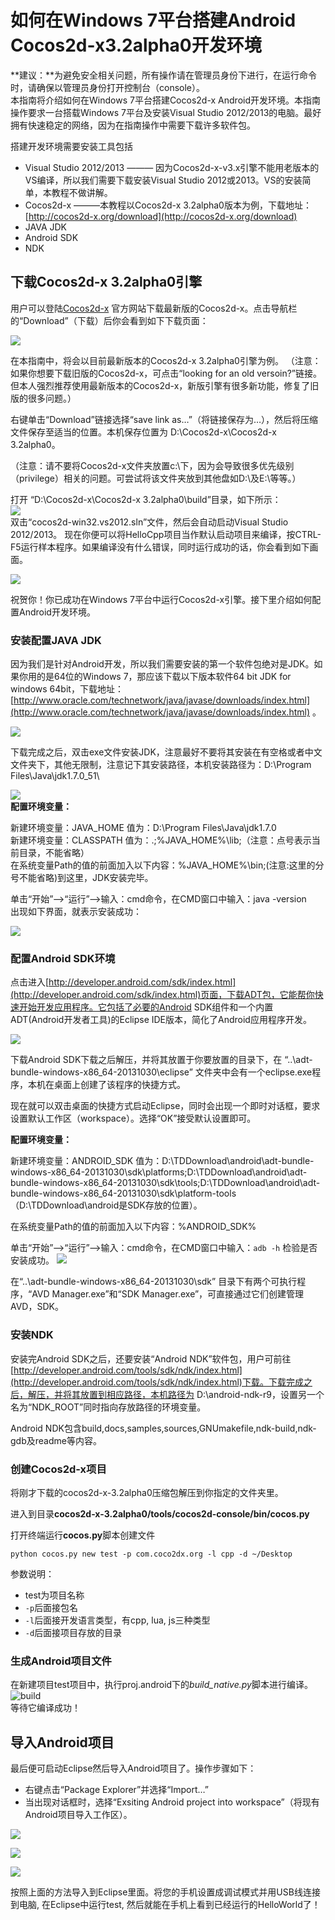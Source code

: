 # 如何在Windows 7平台搭建Android Cocos2d-x3.2alpha0开发环境


**建议：**为避免安全相关问题，所有操作请在管理员身份下进行，在运行命令时，请确保以管理员身份打开控制台（console）。      
本指南将介绍如何在Windows 7平台搭建Cocos2d-x Android开发环境。本指南操作要求一台搭载Windows 7平台及安装Visual Studio 2012/2013的电脑。最好拥有快速稳定的网络，因为在指南操作中需要下载许多软件包。


搭建开发环境需要安装工具包括

- Visual Studio 2012/2013 ——— 因为Cocos2d-x-v3.x引擎不能用老版本的VS编译，所以我们需要下载安装Visual Studio 2012或2013。VS的安装简单，本教程不做讲解。
- Cocos2d-x ———本教程以Cocos2d-x 3.2alpha0版本为例，下载地址：[http://cocos2d-x.org/download](http://cocos2d-x.org/download)
- JAVA JDK
- Android SDK
- NDK


## 下载Cocos2d-x 3.2alpha0引擎
     
用户可以登陆[Cocos2d-x](http://www.cocos2d-x.org/) 官方网站下载最新版的Cocos2d-x。点击导航栏的“Download”（下载）后你会看到如下下载页面：

![](./res/download.png)

在本指南中，将会以目前最新版本的Cocos2d-x 3.2alpha0引擎为例。
（注意：如果你想要下载旧版的Cocos2d-x，可点击“looking for an old versoin?”链接。但本人强烈推荐使用最新版本的Cocos2d-x，新版引擎有很多新功能，修复了旧版的很多问题。）

右键单击“Download”链接选择“save link as…”（将链接保存为…），然后将压缩文件保存至适当的位置。本机保存位置为 D:\Cocos2d-x\Cocos2d-x 3.2alpha0。    
  
（注意：请不要将Cocos2d-x文件夹放置c:\下，因为会导致很多优先级别（privilege）相关的问题。可尝试将该文件夹放到其他盘如D:\及E:\等等。）

打开 “D:\Cocos2d-x\Cocos2d-x 3.2alpha0\build”目录，如下所示：           
![](./res/cocos2dxdirectory.jpg)         
双击“cocos2d-win32.vs2012.sln”文件，然后会自动启动Visual Studio 2012/2013。
现在你便可以将HelloCpp项目当作默认启动项目来编译，按CTRL-F5运行样本程序。如果编译没有什么错误，同时运行成功的话，你会看到如下画面。

![](./res/hello.jpg)

祝贺你！你已成功在Windows 7平台中运行Cocos2d-x引擎。接下里介绍如何配置Android开发环境。


### 安装配置JAVA JDK
因为我们是针对Android开发，所以我们需要安装的第一个软件包绝对是JDK。如果你用的是64位的Windows 7，那应该下载以下版本软件64 bit JDK for windows 64bit，下载地址：[http://www.oracle.com/technetwork/java/javase/downloads/index.html](http://www.oracle.com/technetwork/java/javase/downloads/index.html) 。    

![](./res/jdk_download.jpg)


下载完成之后，双击exe文件安装JDK，注意最好不要将其安装在有空格或者中文文件夹下，其他无限制，注意记下其安装路径，本机安装路径为：D:\Program Files\Java\jdk1.7.0_51\

![](./res/jdk.jpg)           
**配置环境变量：**

新建环境变量：JAVA_HOME 值为：D:\Program Files\Java\jdk1.7.0     
新建环境变量：CLASSPATH  值为：.;%JAVA_HOME%\lib;（注意：点号表示当前目录，不能省略）    
在系统变量Path的值的前面加入以下内容：%JAVA_HOME%\bin;(注意:这里的分号不能省略)到这里，JDK安装完毕。     

单击“开始”—>“运行”—>输入：cmd命令，在CMD窗口中输入：java -version  
出现如下界面，就表示安装成功：

![](./res/cmd_java.jpg)

### 配置Android SDK环境

点击进入[http://developer.android.com/sdk/index.html](http://developer.android.com/sdk/index.html)页面，下载ADT包，它能帮你快速开始开发应用程序。它包括了必要的Android SDK组件和一个内置ADT(Android开发者工具)的Eclipse IDE版本，简化了Android应用程序开发。

![](./res/SDK.jpg)

下载Android SDK下载之后解压，并将其放置于你要放置的目录下，在 “..\adt-bundle-windows-x86_64-20131030\eclipse” 文件夹中会有一个eclipse.exe程序，本机在桌面上创建了该程序的快捷方式。

现在就可以双击桌面的快捷方式启动Eclipse，同时会出现一个即时对话框，要求设置默认工作区（workspace）。选择“OK”接受默认设置即可。

**配置环境变量：**

新建环境变量：ANDROID_SDK 值为：D:\TDDownload\android\adt-bundle-windows-x86_64-20131030\sdk\platforms\;D:\TDDownload\android\adt-bundle-windows-x86_64-20131030\sdk\tools\;D:\TDDownload\android\adt-bundle-windows-x86_64-20131030\sdk\platform-tools（D:\TDDownload\android是SDK存放的位置）。
       
在系统变量Path的值的前面加入以下内容：%ANDROID_SDK%    

单击“开始”—>“运行”—>输入：cmd命令，在CMD窗口中输入：`adb -h` 检验是否安装成功。
![](./res/adb.png)

在“..\adt-bundle-windows-x86_64-20131030\sdk” 目录下有两个可执行程序，“AVD Manager.exe”和“SDK Manager.exe”，可直接通过它们创建管理AVD，SDK。

### 安装NDK
安装完Android SDK之后，还要安装“Android NDK”软件包，用户可前往[http://developer.android.com/tools/sdk/ndk/index.html](http://developer.android.com/tools/sdk/ndk/index.html)下载。下载完成之后，解压，并将其放置到相应路径，本机路径为 D:\android-ndk-r9，设置另一个名为“NDK_ROOT”同时指向存放路径的环境变量。

Android NDK包含build,docs,samples,sources,GNUmakefile,ndk-build,ndk-gdb及readme等内容。


### 创建Cocos2d-x项目
将刚才下载的cocos2d-x-3.2alpha0压缩包解压到你指定的文件夹里。
         
进入到目录**cocos2d-x-3.2alpha0/tools/cocos2d-console/bin/cocos.py**

打开终端运行**cocos.py**脚本创建文件

```
python cocos.py new test -p com.coco2dx.org -l cpp -d ~/Desktop
```

参数说明：

- test为项目名称
- `-p`后面接包名
- `-l`后面接开发语言类型，有cpp, lua, js三种类型
- `-d`后面接项目存放的目录


### 生成Android项目文件

在新建项目test项目中，执行proj.android下的*build_native.py*脚本进行编译。            
![build](res/build.jpg)           
等待它编译成功！

## 导入Android项目
最后便可启动Eclipse然后导入Android项目了。操作步骤如下：

- 右键点击“Package Explorer”并选择“Import…”
- 当出现对话框时，选择“Exsiting Android project into workspace”（将现有Android项目导入工作区）。

![](./res/importandroid.jpg)

![](./res/import.jpg)

![](./res/improt1.jpg)

按照上面的方法导入到Eclipse里面。将您的手机设置成调试模式并用USB线连接到电脑, 在Eclipse中运行test, 然后就能在手机上看到已经运行的HelloWorld了！

